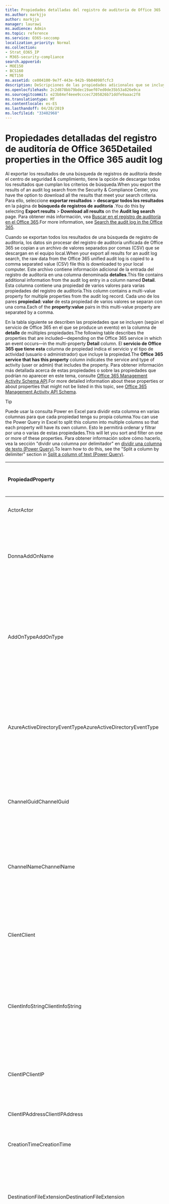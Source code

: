 ```yaml
---
title: Propiedades detalladas del registro de auditoría de Office 365
ms.author: markjjo
author: markjjo
manager: laurawi
ms.audience: Admin
ms.topic: reference
ms.service: O365-seccomp
localization_priority: Normal
ms.collection:
- Strat_O365_IP
- M365-security-compliance
search.appverid:
- MOE150
- BCS160
- MET150
ms.assetid: ce004100-9e7f-443e-942b-9b04098fcfc3
description: DeScripciones de las propiedades adicionales que se incluyen en un registro de auditoría de Office 365.
ms.openlocfilehash: 2c2d878bb79bdec19aef07ed0de35b53a826e9ca
ms.sourcegitcommit: e23b84ef4eee9cccec7205826b71ddfe9aaac2f8
ms.translationtype: MT
ms.contentlocale: es-ES
ms.lasthandoff: 04/28/2019
ms.locfileid: "33402968"
---
```

# <a name="detailed-properties-in-the-office-365-audit-log"></a><span data-ttu-id="c7e6a-103">Propiedades detalladas del registro de auditoría de Office 365</span><span class="sxs-lookup"><span data-stu-id="c7e6a-103">Detailed properties in the Office 365 audit log</span></span>

<span data-ttu-id="c7e6a-104">Al exportar los resultados de una búsqueda de registros de auditoría desde el centro de seguridad & cumplimiento, tiene la opción de descargar todos los resultados que cumplan los criterios de búsqueda.</span><span class="sxs-lookup"><span data-stu-id="c7e6a-104">When you export the results of an audit log search from the Security & Compliance Center, you have the option to download all the results that meet your search criteria.</span></span> <span data-ttu-id="c7e6a-105">Para ello, seleccione **exportar resultados** \> **descargar todos los resultados** en la página de **búsqueda de registros de auditoría** .</span><span class="sxs-lookup"><span data-stu-id="c7e6a-105">You do this by selecting **Export results** \> **Download all results** on the **Audit log search** page.</span></span> <span data-ttu-id="c7e6a-106">Para obtener más información, vea [Buscar en el registro de auditoría en el Office 365](search-the-audit-log-in-security-and-compliance.md).</span><span class="sxs-lookup"><span data-stu-id="c7e6a-106">For more information, see [Search the audit log in the Office 365](search-the-audit-log-in-security-and-compliance.md).</span></span>
  
 <span data-ttu-id="c7e6a-107">Cuando se exportan todos los resultados de una búsqueda de registro de auditoría, los datos sin procesar del registro de auditoría unificada de Office 365 se copian a un archivo de valores separados por comas (CSV) que se descargan en el equipo local.</span><span class="sxs-lookup"><span data-stu-id="c7e6a-107">When your export all results for an audit log search, the raw data from the Office 365 unified audit log is copied to a comma separated value (CSV) file this is downloaded to your local computer.</span></span> <span data-ttu-id="c7e6a-108">Este archivo contiene información adicional de la entrada del registro de auditoría en una columna denominada **detalles**.</span><span class="sxs-lookup"><span data-stu-id="c7e6a-108">This file contains additional information from the audit log entry in a column named **Detail**.</span></span> <span data-ttu-id="c7e6a-109">Esta columna contiene una propiedad de varios valores para varias propiedades del registro de auditoría.</span><span class="sxs-lookup"><span data-stu-id="c7e6a-109">This column contains a multi-value property for multiple properties from the audit log record.</span></span> <span data-ttu-id="c7e6a-110">Cada uno de los pares **propiedad: valor** de esta propiedad de varios valores se separan con una coma.</span><span class="sxs-lookup"><span data-stu-id="c7e6a-110">Each of the **property:value** pairs in this multi-value property are separated by a comma.</span></span> 
  
<span data-ttu-id="c7e6a-111">En la tabla siguiente se describen las propiedades que se incluyen (según el servicio de Office 365 en el que se produce un evento) en la columna de **detalle** de múltiples propiedades.</span><span class="sxs-lookup"><span data-stu-id="c7e6a-111">The following table describes the properties that are included—depending on the Office 365 service in which an event occurs—in the multi-property **Detail** column.</span></span> <span data-ttu-id="c7e6a-112">El **servicio de Office 365 que tiene esta** columna de propiedad indica el servicio y el tipo de actividad (usuario o administrador) que incluye la propiedad.</span><span class="sxs-lookup"><span data-stu-id="c7e6a-112">The **Office 365 service that has this property** column indicates the service and type of activity (user or admin) that includes the property.</span></span> <span data-ttu-id="c7e6a-113">Para obtener información más detallada acerca de estas propiedades o sobre las propiedades que podrían no aparecer en este tema, consulte [Office 365 Management Activity Schema API](https://go.microsoft.com/fwlink/p/?LinkId=717993).</span><span class="sxs-lookup"><span data-stu-id="c7e6a-113">For more detailed information about these properties or about properties that might not be listed in this topic, see [Office 365 Management Activity API Schema](https://go.microsoft.com/fwlink/p/?LinkId=717993).</span></span>
  
> [!TIP]
> <span data-ttu-id="c7e6a-114">Puede usar la consulta Power en Excel para dividir esta columna en varias columnas para que cada propiedad tenga su propia columna.</span><span class="sxs-lookup"><span data-stu-id="c7e6a-114">You can use the Power Query in Excel to split this column into multiple columns so that each property will have its own column.</span></span> <span data-ttu-id="c7e6a-115">Esto le permitirá ordenar y filtrar por una o varias de estas propiedades.</span><span class="sxs-lookup"><span data-stu-id="c7e6a-115">This will let you sort and filter on one or more of these properties.</span></span> <span data-ttu-id="c7e6a-116">Para obtener información sobre cómo hacerlo, vea la sección "dividir una columna por delimitador" en [dividir una columna de texto (Power Query)](https://support.office.com/article/5282d425-6dd0-46ca-95bf-8e0da9539662).</span><span class="sxs-lookup"><span data-stu-id="c7e6a-116">To learn how to do this, see the "Split a column by delimiter" section in [Split a column of text (Power Query)](https://support.office.com/article/5282d425-6dd0-46ca-95bf-8e0da9539662).</span></span> 
  
|<span data-ttu-id="c7e6a-117">**Propiedad**</span><span class="sxs-lookup"><span data-stu-id="c7e6a-117">**Property**</span></span>|<span data-ttu-id="c7e6a-118">**Descripción**</span><span class="sxs-lookup"><span data-stu-id="c7e6a-118">**Description**</span></span>|<span data-ttu-id="c7e6a-119">**Servicio de Office 365 que tiene esta propiedad**</span><span class="sxs-lookup"><span data-stu-id="c7e6a-119">**Office 365 service that has this property**</span></span>|
|:-----|:-----|:-----|
|<span data-ttu-id="c7e6a-120">Actor</span><span class="sxs-lookup"><span data-stu-id="c7e6a-120">Actor</span></span>|<span data-ttu-id="c7e6a-121">La cuenta de servicio o usuario que realizó la acción.</span><span class="sxs-lookup"><span data-stu-id="c7e6a-121">The user or service account that performed the action.</span></span>|<span data-ttu-id="c7e6a-122">Azure Active Directory</span><span class="sxs-lookup"><span data-stu-id="c7e6a-122">Azure Active Directory</span></span>|
|<span data-ttu-id="c7e6a-123">Donna</span><span class="sxs-lookup"><span data-stu-id="c7e6a-123">AddOnName</span></span>|<span data-ttu-id="c7e6a-124">El nombre de un complemento que se agregó, quitó o actualizó en un equipo.</span><span class="sxs-lookup"><span data-stu-id="c7e6a-124">The name of an add-on that was added, removed, or updated in a team.</span></span> <span data-ttu-id="c7e6a-125">El tipo de complementos de Microsoft Teams es un bot, un conector o una pestaña.</span><span class="sxs-lookup"><span data-stu-id="c7e6a-125">The type of add-ons in Microsoft Teams are a bot, a connector, or a tab.</span></span>|<span data-ttu-id="c7e6a-126">Microsoft Teams</span><span class="sxs-lookup"><span data-stu-id="c7e6a-126">Microsoft Teams</span></span>|
|<span data-ttu-id="c7e6a-127">AddOnType</span><span class="sxs-lookup"><span data-stu-id="c7e6a-127">AddOnType</span></span>|<span data-ttu-id="c7e6a-128">El tipo de complemento que se ha agregado, quitado o actualizado en un equipo.</span><span class="sxs-lookup"><span data-stu-id="c7e6a-128">The type of an add-on that was added, removed, or updated in a team.</span></span> <span data-ttu-id="c7e6a-129">Los siguientes valores indican el tipo de complemento.</span><span class="sxs-lookup"><span data-stu-id="c7e6a-129">The following values indicate the type of add-on.</span></span>  <br/> <span data-ttu-id="c7e6a-130">**1** -indica un bot.</span><span class="sxs-lookup"><span data-stu-id="c7e6a-130">**1** - Indicates a bot.</span></span><br/> <span data-ttu-id="c7e6a-131">**2** -indica un conector.</span><span class="sxs-lookup"><span data-stu-id="c7e6a-131">**2** - Indicates a connector.</span></span><br/> <span data-ttu-id="c7e6a-132">**3** -indica una tabulación.</span><span class="sxs-lookup"><span data-stu-id="c7e6a-132">**3** - Indicates a tab.</span></span>|<span data-ttu-id="c7e6a-133">Microsoft Teams</span><span class="sxs-lookup"><span data-stu-id="c7e6a-133">Microsoft Teams</span></span>|
|<span data-ttu-id="c7e6a-134">AzureActiveDirectoryEventType</span><span class="sxs-lookup"><span data-stu-id="c7e6a-134">AzureActiveDirectoryEventType</span></span>|<span data-ttu-id="c7e6a-135">El tipo de evento de Azure Active Directory.</span><span class="sxs-lookup"><span data-stu-id="c7e6a-135">The type of Azure Active Directory event.</span></span> <span data-ttu-id="c7e6a-136">Los siguientes valores indican el tipo de evento.</span><span class="sxs-lookup"><span data-stu-id="c7e6a-136">The following values indicate the type of event.</span></span>  <br/> <span data-ttu-id="c7e6a-137">**0** -indica un evento de inicio de sesión de cuenta.</span><span class="sxs-lookup"><span data-stu-id="c7e6a-137">**0** - Indicates an account login event.</span></span><br/> <span data-ttu-id="c7e6a-138">**1** -indica un evento de seguridad de la aplicación de Azure.</span><span class="sxs-lookup"><span data-stu-id="c7e6a-138">**1** - Indicates an Azure application security event.</span></span>|<span data-ttu-id="c7e6a-139">Azure Active Directory</span><span class="sxs-lookup"><span data-stu-id="c7e6a-139">Azure Active Directory</span></span>|
|<span data-ttu-id="c7e6a-140">ChannelGuid</span><span class="sxs-lookup"><span data-stu-id="c7e6a-140">ChannelGuid</span></span>|<span data-ttu-id="c7e6a-141">El identificador de un canal de Microsoft Teams.</span><span class="sxs-lookup"><span data-stu-id="c7e6a-141">The ID of a Microsoft Teams channel.</span></span> <span data-ttu-id="c7e6a-142">El equipo en el que se encuentra el canal se identifica mediante las propiedades **TeamName** y **TeamGuid** .</span><span class="sxs-lookup"><span data-stu-id="c7e6a-142">The team that the channel is located in is identified by the **TeamName** and **TeamGuid** properties.</span></span>|<span data-ttu-id="c7e6a-143">Microsoft Teams</span><span class="sxs-lookup"><span data-stu-id="c7e6a-143">Microsoft Teams</span></span>|
|<span data-ttu-id="c7e6a-144">ChannelName</span><span class="sxs-lookup"><span data-stu-id="c7e6a-144">ChannelName</span></span>|<span data-ttu-id="c7e6a-145">El nombre de un canal de Microsoft Teams.</span><span class="sxs-lookup"><span data-stu-id="c7e6a-145">The name of a Microsoft Teams channel.</span></span> <span data-ttu-id="c7e6a-146">El equipo en el que se encuentra el canal se identifica mediante las propiedades **TeamName** y **TeamGuid** .</span><span class="sxs-lookup"><span data-stu-id="c7e6a-146">The team that the channel is located in is identified by the **TeamName** and **TeamGuid** properties.</span></span>|<span data-ttu-id="c7e6a-147">Microsoft Teams</span><span class="sxs-lookup"><span data-stu-id="c7e6a-147">Microsoft Teams</span></span>|
|<span data-ttu-id="c7e6a-148">Client</span><span class="sxs-lookup"><span data-stu-id="c7e6a-148">Client</span></span>|<span data-ttu-id="c7e6a-149">El dispositivo cliente, el sistema operativo del dispositivo y el explorador del dispositivo usado para el evento de inicio de sesión (por ejemplo, Nokia Lumia 920; Windows Phone 8; IE Mobile 11).</span><span class="sxs-lookup"><span data-stu-id="c7e6a-149">The client device, the device OS, and the device browser used for the login event (for example, Nokia Lumia 920; Windows Phone 8; IE Mobile 11).</span></span>|<span data-ttu-id="c7e6a-150">Azure Active Directory</span><span class="sxs-lookup"><span data-stu-id="c7e6a-150">Azure Active Directory</span></span>|
|<span data-ttu-id="c7e6a-151">ClientInfoString</span><span class="sxs-lookup"><span data-stu-id="c7e6a-151">ClientInfoString</span></span>|<span data-ttu-id="c7e6a-152">Información sobre el cliente de correo electrónico que se usó para realizar la operación, como la versión de explorador, la versión de Outlook y la información del dispositivo móvil.</span><span class="sxs-lookup"><span data-stu-id="c7e6a-152">Information about the email client that was used to perform the operation, such as a browser version, Outlook version, and mobile device information</span></span>|<span data-ttu-id="c7e6a-153">Exchange (actividad de buzón de correo)</span><span class="sxs-lookup"><span data-stu-id="c7e6a-153">Exchange (mailbox activity)</span></span>|
|<span data-ttu-id="c7e6a-154">ClientIP</span><span class="sxs-lookup"><span data-stu-id="c7e6a-154">ClientIP</span></span>|<span data-ttu-id="c7e6a-155">La dirección IP del dispositivo que se ha usado cuando la actividad se ha registrado.</span><span class="sxs-lookup"><span data-stu-id="c7e6a-155">The IP address of the device that was used when the activity was logged.</span></span> <span data-ttu-id="c7e6a-156">La dirección IP se muestra en el formato de dirección IPv4 o IPv6.</span><span class="sxs-lookup"><span data-stu-id="c7e6a-156">The IP address is displayed in either an IPv4 or IPv6 address format.</span></span>|<span data-ttu-id="c7e6a-157">Exchange y Azure Active Directory</span><span class="sxs-lookup"><span data-stu-id="c7e6a-157">Exchange and Azure Active Directory</span></span>|
|<span data-ttu-id="c7e6a-158">ClientIPAddress</span><span class="sxs-lookup"><span data-stu-id="c7e6a-158">ClientIPAddress</span></span>|<span data-ttu-id="c7e6a-159">Igual que ClientIP.</span><span class="sxs-lookup"><span data-stu-id="c7e6a-159">Same as ClientIP.</span></span>|<span data-ttu-id="c7e6a-160">SharePoint</span><span class="sxs-lookup"><span data-stu-id="c7e6a-160">SharePoint</span></span>|
|<span data-ttu-id="c7e6a-161">CreationTime</span><span class="sxs-lookup"><span data-stu-id="c7e6a-161">CreationTime</span></span>|<span data-ttu-id="c7e6a-162">La fecha y hora en formato Hora universal coordinada (UTC) en las que el usuario ha realizado la actividad.</span><span class="sxs-lookup"><span data-stu-id="c7e6a-162">The date and time in Coordinated Universal Time (UTC) when the user performed the activity.</span></span>|<span data-ttu-id="c7e6a-163">Todo</span><span class="sxs-lookup"><span data-stu-id="c7e6a-163">All</span></span>|
|<span data-ttu-id="c7e6a-164">DestinationFileExtension</span><span class="sxs-lookup"><span data-stu-id="c7e6a-164">DestinationFileExtension</span></span>|<span data-ttu-id="c7e6a-165">La extensión del archivo que se copia o mueve.</span><span class="sxs-lookup"><span data-stu-id="c7e6a-165">The file extension of a file that is copied or moved.</span></span> <span data-ttu-id="c7e6a-166">Esta propiedad solo se muestra para las actividades de usuario de los y FileMoved.</span><span class="sxs-lookup"><span data-stu-id="c7e6a-166">This property is displayed only for the FileCopied and FileMoved user activities.</span></span>|<span data-ttu-id="c7e6a-167">SharePoint</span><span class="sxs-lookup"><span data-stu-id="c7e6a-167">SharePoint</span></span>|
|<span data-ttu-id="c7e6a-168">DestinationFileName</span><span class="sxs-lookup"><span data-stu-id="c7e6a-168">DestinationFileName</span></span>|<span data-ttu-id="c7e6a-169">El nombre del archivo se copia o se mueve.</span><span class="sxs-lookup"><span data-stu-id="c7e6a-169">The name of the file is copied or moved.</span></span> <span data-ttu-id="c7e6a-170">Esta propiedad solo se muestra para las acciones los y FileMoved.</span><span class="sxs-lookup"><span data-stu-id="c7e6a-170">This property is displayed only for the FileCopied and FileMoved actions.</span></span>|<span data-ttu-id="c7e6a-171">SharePoint</span><span class="sxs-lookup"><span data-stu-id="c7e6a-171">SharePoint</span></span>|
|<span data-ttu-id="c7e6a-172">DestinationRelativeUrl</span><span class="sxs-lookup"><span data-stu-id="c7e6a-172">DestinationRelativeUrl</span></span>|<span data-ttu-id="c7e6a-173">La dirección URL de la carpeta de destino donde se copia o se mueve un archivo.</span><span class="sxs-lookup"><span data-stu-id="c7e6a-173">The URL of the destination folder where a file is copied or moved.</span></span> <span data-ttu-id="c7e6a-174">La combinación de los valores de **SiteURL**, **DestinationRelativeURL**y las propiedades **DestinationFileName** es igual que el valor de la propiedad **objectId** , que es el nombre de la ruta de acceso completa del archivo que se copió.</span><span class="sxs-lookup"><span data-stu-id="c7e6a-174">The combination of the values for the **SiteURL**, the **DestinationRelativeURL**, and the **DestinationFileName** properties is the same as the value for the **ObjectID** property, which is the full path name for the file that was copied.</span></span> <span data-ttu-id="c7e6a-175">Esta propiedad solo se muestra para las actividades de usuario de los y FileMoved.</span><span class="sxs-lookup"><span data-stu-id="c7e6a-175">This property is displayed only for the FileCopied and FileMoved user activities.</span></span>|<span data-ttu-id="c7e6a-176">SharePoint</span><span class="sxs-lookup"><span data-stu-id="c7e6a-176">SharePoint</span></span>|
|<span data-ttu-id="c7e6a-177">EventSource</span><span class="sxs-lookup"><span data-stu-id="c7e6a-177">EventSource</span></span>|<span data-ttu-id="c7e6a-178">Identifica que un evento se produjo en SharePoint.</span><span class="sxs-lookup"><span data-stu-id="c7e6a-178">Identifies that an event occurred in SharePoint.</span></span> <span data-ttu-id="c7e6a-179">Los valores posibles son **SharePoint** y **ObjectModel**.</span><span class="sxs-lookup"><span data-stu-id="c7e6a-179">Possible values are **SharePoint** and **ObjectModel**.</span></span>|<span data-ttu-id="c7e6a-180">SharePoint</span><span class="sxs-lookup"><span data-stu-id="c7e6a-180">SharePoint</span></span>|
|<span data-ttu-id="c7e6a-181">ExternalAccess</span><span class="sxs-lookup"><span data-stu-id="c7e6a-181">ExternalAccess</span></span>|<span data-ttu-id="c7e6a-182">Para la actividad de administración de Exchange, especifica si un usuario de la organización ejecutó el cmdlet, el personal del centro de administración de Microsoft o una cuenta de servicio de centro de recursos, o un administrador delegado.</span><span class="sxs-lookup"><span data-stu-id="c7e6a-182">For Exchange admin activity, specifies whether the cmdlet was run by a user in your organization, by Microsoft datacenter personnel or a datacenter service account, or by a delegated administrator.</span></span> <span data-ttu-id="c7e6a-183">El valor **False** indica que el cmdlet lo ejecutó algún usuario de su organización.</span><span class="sxs-lookup"><span data-stu-id="c7e6a-183">The value **False** indicates that the cmdlet was run by someone in your organization.</span></span> <span data-ttu-id="c7e6a-184">El valor **True** indica que el cmdlet lo ejecutó el personal del centros de datos, una cuenta de servicio del centro de datos o un administrador delegado.</span><span class="sxs-lookup"><span data-stu-id="c7e6a-184">The value **True** indicates that the cmdlet was run by datacenter personnel, a datacenter service account, or a delegated administrator.</span></span>  <br/> <span data-ttu-id="c7e6a-185">Para la actividad de buzón de correo de Exchange, especifica si un usuario de fuera de la organización obtuvo acceso a un buzón.</span><span class="sxs-lookup"><span data-stu-id="c7e6a-185">For Exchange mailbox activity, specifies whether a mailbox was accessed by a user outside your organization.</span></span>|<span data-ttu-id="c7e6a-186">Exchange</span><span class="sxs-lookup"><span data-stu-id="c7e6a-186">Exchange</span></span>|
|<span data-ttu-id="c7e6a-187">ExtendedProperties</span><span class="sxs-lookup"><span data-stu-id="c7e6a-187">ExtendedProperties</span></span>|<span data-ttu-id="c7e6a-188">Las propiedades extendidas de un evento de Azure Active Directory.</span><span class="sxs-lookup"><span data-stu-id="c7e6a-188">The extended properties for an the Azure Active Directory event.</span></span>|<span data-ttu-id="c7e6a-189">Azure Active Directory</span><span class="sxs-lookup"><span data-stu-id="c7e6a-189">Azure Active Directory</span></span>|
|<span data-ttu-id="c7e6a-190">Id.</span><span class="sxs-lookup"><span data-stu-id="c7e6a-190">ID</span></span>|<span data-ttu-id="c7e6a-191">IDENTIFICADOR de la entrada de informe.</span><span class="sxs-lookup"><span data-stu-id="c7e6a-191">The ID of the report entry.</span></span> <span data-ttu-id="c7e6a-192">El identificador identifica de forma única la entrada del informe.</span><span class="sxs-lookup"><span data-stu-id="c7e6a-192">The ID uniquely identifies the report entry.</span></span>|<span data-ttu-id="c7e6a-193">Todo</span><span class="sxs-lookup"><span data-stu-id="c7e6a-193">All</span></span>|
|<span data-ttu-id="c7e6a-194">InternalLogonType</span><span class="sxs-lookup"><span data-stu-id="c7e6a-194">InternalLogonType</span></span>|<span data-ttu-id="c7e6a-195">Reservado para uso interno.</span><span class="sxs-lookup"><span data-stu-id="c7e6a-195">Reserved for internal use.</span></span>|<span data-ttu-id="c7e6a-196">Exchange (actividad de buzón de correo)</span><span class="sxs-lookup"><span data-stu-id="c7e6a-196">Exchange (mailbox activity)</span></span>|
|<span data-ttu-id="c7e6a-197">ItemType</span><span class="sxs-lookup"><span data-stu-id="c7e6a-197">ItemType</span></span>|<span data-ttu-id="c7e6a-198">El tipo de objeto al que se obtuvo acceso o que se modificó.</span><span class="sxs-lookup"><span data-stu-id="c7e6a-198">The type of object that was accessed or modified.</span></span> <span data-ttu-id="c7e6a-199">Los valores posibles son **File**, **Folder**, **Web**, **site**, **tenant**y **DocumentLibrary**.</span><span class="sxs-lookup"><span data-stu-id="c7e6a-199">Possible values include **File**, **Folder**, **Web**, **Site**, **Tenant**, and **DocumentLibrary**.</span></span>|<span data-ttu-id="c7e6a-200">SharePoint</span><span class="sxs-lookup"><span data-stu-id="c7e6a-200">SharePoint</span></span>|
|<span data-ttu-id="c7e6a-201">LoginStatus</span><span class="sxs-lookup"><span data-stu-id="c7e6a-201">LoginStatus</span></span>|<span data-ttu-id="c7e6a-202">Identifica los errores de inicio de sesión que pueden haberse producido.</span><span class="sxs-lookup"><span data-stu-id="c7e6a-202">Identifies login failures that might have occurred.</span></span>|<span data-ttu-id="c7e6a-203">Azure Active Directory</span><span class="sxs-lookup"><span data-stu-id="c7e6a-203">Azure Active Directory</span></span>|
|<span data-ttu-id="c7e6a-204">LogonType</span><span class="sxs-lookup"><span data-stu-id="c7e6a-204">LogonType</span></span>|<span data-ttu-id="c7e6a-205">Tipo de acceso al buzón.</span><span class="sxs-lookup"><span data-stu-id="c7e6a-205">The type of mailbox access.</span></span> <span data-ttu-id="c7e6a-206">Los siguientes valores indican el tipo de usuario que ha tenido acceso al buzón.</span><span class="sxs-lookup"><span data-stu-id="c7e6a-206">The following values indicate the type of user who accessed the mailbox.</span></span>  <br/><br/> <span data-ttu-id="c7e6a-207">**0** -indica un propietario del buzón.</span><span class="sxs-lookup"><span data-stu-id="c7e6a-207">**0** - Indicates a mailbox owner.</span></span><br/> <span data-ttu-id="c7e6a-208">**1** -indica un administrador.</span><span class="sxs-lookup"><span data-stu-id="c7e6a-208">**1** - Indicates an administrator.</span></span><br/> <span data-ttu-id="c7e6a-209">**2** -indica un delegado.</span><span class="sxs-lookup"><span data-stu-id="c7e6a-209">**2** - Indicates a delegate.</span></span> <br/><span data-ttu-id="c7e6a-210">**3** -indica el servicio de transporte en el centro de servicios de Microsoft.</span><span class="sxs-lookup"><span data-stu-id="c7e6a-210">**3** - Indicates the transport service in the Microsoft datacenter.</span></span><br/> <span data-ttu-id="c7e6a-211">**4** : indica una cuenta de servicio en el centro de recursos de Microsoft.</span><span class="sxs-lookup"><span data-stu-id="c7e6a-211">**4** - Indicates a   service account in the Microsoft datacenter.</span></span> <br/><span data-ttu-id="c7e6a-212">**6** -indica un administrador delegado.</span><span class="sxs-lookup"><span data-stu-id="c7e6a-212">**6** - Indicates a delegated administrator.</span></span>|<span data-ttu-id="c7e6a-213">Exchange (actividad de buzón de correo)</span><span class="sxs-lookup"><span data-stu-id="c7e6a-213">Exchange (mailbox activity)</span></span>|
|<span data-ttu-id="c7e6a-214">MailboxGuid</span><span class="sxs-lookup"><span data-stu-id="c7e6a-214">MailboxGuid</span></span>|<span data-ttu-id="c7e6a-215">El GUID de Exchange del buzón al que se obtuvo acceso.</span><span class="sxs-lookup"><span data-stu-id="c7e6a-215">The Exchange GUID of the mailbox that was accessed.</span></span>|<span data-ttu-id="c7e6a-216">Exchange (actividad de buzón de correo)</span><span class="sxs-lookup"><span data-stu-id="c7e6a-216">Exchange (mailbox activity)</span></span>|
|<span data-ttu-id="c7e6a-217">MailboxOwnerUPN</span><span class="sxs-lookup"><span data-stu-id="c7e6a-217">MailboxOwnerUPN</span></span>|<span data-ttu-id="c7e6a-218">La dirección de correo electrónico del propietario del buzón al que se obtuvo acceso.</span><span class="sxs-lookup"><span data-stu-id="c7e6a-218">The email address of the person who owns the mailbox that was accessed.</span></span>|<span data-ttu-id="c7e6a-219">Exchange (actividad de buzón de correo)</span><span class="sxs-lookup"><span data-stu-id="c7e6a-219">Exchange (mailbox activity)</span></span>|
|<span data-ttu-id="c7e6a-220">Members</span><span class="sxs-lookup"><span data-stu-id="c7e6a-220">Members</span></span>|<span data-ttu-id="c7e6a-221">Enumera los usuarios que se han agregado o quitado de un equipo.</span><span class="sxs-lookup"><span data-stu-id="c7e6a-221">Lists the users that have been added or removed from a team.</span></span> <span data-ttu-id="c7e6a-222">Los siguientes valores indican el tipo de rol asignado al usuario.</span><span class="sxs-lookup"><span data-stu-id="c7e6a-222">The following values indicate the Role type assigned to the user.</span></span>  <br/><br/> <span data-ttu-id="c7e6a-223">**1** : indica el rol de propietario.</span><span class="sxs-lookup"><span data-stu-id="c7e6a-223">**1** - Indicates  the Owner role.</span></span><br/> <span data-ttu-id="c7e6a-224">**2** -indica el rol del miembro.</span><span class="sxs-lookup"><span data-stu-id="c7e6a-224">**2** - Indicates the Member role.</span></span><br/> <span data-ttu-id="c7e6a-225">**3** -indica el rol invitado.</span><span class="sxs-lookup"><span data-stu-id="c7e6a-225">**3** - Indicates the Guest role.</span></span> <br/><br/><span data-ttu-id="c7e6a-226">La propiedad Members también incluye el nombre de su organización y la dirección de correo electrónico del miembro.</span><span class="sxs-lookup"><span data-stu-id="c7e6a-226">The Members property also includes the name of your organization, and the member's email address.</span></span>|<span data-ttu-id="c7e6a-227">Microsoft Teams</span><span class="sxs-lookup"><span data-stu-id="c7e6a-227">Microsoft Teams</span></span>|
|<span data-ttu-id="c7e6a-228">ModifiedProperties (Name, NewValue, OldValue)</span><span class="sxs-lookup"><span data-stu-id="c7e6a-228">ModifiedProperties (Name, NewValue, OldValue)</span></span>|<span data-ttu-id="c7e6a-229">La propiedad se incluye para los eventos de administración, como agregar un usuario como miembro de un sitio o un grupo de administradores de colección de sitios.</span><span class="sxs-lookup"><span data-stu-id="c7e6a-229">The property is included for admin events, such as adding a user as a member of a site or a site collection admin group.</span></span> <span data-ttu-id="c7e6a-230">La propiedad incluye el nombre de la propiedad que se modificó (por ejemplo, el grupo de administradores del sitio) el nuevo valor de la propiedad Modified (el usuario que se agregó como administrador del sitio y el valor anterior del objeto modificado.</span><span class="sxs-lookup"><span data-stu-id="c7e6a-230">The property includes the name of the property that was modified (for example, the Site Admin group) the new value of the modified property (such the user who was added as a site admin, and the previous value of the modified object.</span></span>|<span data-ttu-id="c7e6a-231">All (actividad de administración)</span><span class="sxs-lookup"><span data-stu-id="c7e6a-231">All (admin activity)</span></span>|
|<span data-ttu-id="c7e6a-232">ObjectID</span><span class="sxs-lookup"><span data-stu-id="c7e6a-232">ObjectID</span></span>|<span data-ttu-id="c7e6a-233">Para el registro de auditoría de Exchange, el nombre del objeto modificado por el cmdlet.</span><span class="sxs-lookup"><span data-stu-id="c7e6a-233">For Exchange admin audit logging, the name of the object that was modified by the cmdlet.</span></span>  <br/> <span data-ttu-id="c7e6a-234">Para la actividad de SharePoint, el nombre completo de la ruta de acceso de la dirección URL del archivo o la carpeta a los que ha tenido acceso un usuario.</span><span class="sxs-lookup"><span data-stu-id="c7e6a-234">For SharePoint activity, the full URL path name of the file or folder accessed by a user.</span></span>  <br/> <span data-ttu-id="c7e6a-235">Para actividad de Azure AD, el nombre de la cuenta de usuario que se modificó.</span><span class="sxs-lookup"><span data-stu-id="c7e6a-235">For Azure AD activity, the name of the user account that was modified.</span></span>|<span data-ttu-id="c7e6a-236">Todo</span><span class="sxs-lookup"><span data-stu-id="c7e6a-236">All</span></span>|
|<span data-ttu-id="c7e6a-237">Operación</span><span class="sxs-lookup"><span data-stu-id="c7e6a-237">Operation</span></span>|<span data-ttu-id="c7e6a-238">El nombre de la actividad de usuario o administrador.</span><span class="sxs-lookup"><span data-stu-id="c7e6a-238">The name of the user or admin activity.</span></span> <span data-ttu-id="c7e6a-239">El valor de esta propiedad corresponde al valor que se seleccionó en la lista desplegable de **actividades** .</span><span class="sxs-lookup"><span data-stu-id="c7e6a-239">The value of this property corresponds to the value that was selected in the **Activities** drop down list.</span></span> <span data-ttu-id="c7e6a-240">Si se ha seleccionado **Mostrar resultados para todas las actividades** , el informe incluirá entradas para todas las actividades de usuario y de administrador para todos los servicios.</span><span class="sxs-lookup"><span data-stu-id="c7e6a-240">If **Show results for all activities** was selected, the report will included entries for all user and admin activities for all services.</span></span> <span data-ttu-id="c7e6a-241">Para obtener una descripción de las operaciones o actividades que se registran en el registro de auditoría de Office 365, consulte la ficha **actividades auditadas** en [Buscar en el registro de auditoría de la Office 365](search-the-audit-log-in-security-and-compliance.md).</span><span class="sxs-lookup"><span data-stu-id="c7e6a-241">For a description of the operations/activities that are logged in the Office 365 audit log, see the **Audited activities** tab in [Search the audit log in the Office 365](search-the-audit-log-in-security-and-compliance.md).</span></span>  <br/> <span data-ttu-id="c7e6a-242">Esta propiedad identifica el nombre del cmdlet ejecutado para la actividad de administración de Exchange.</span><span class="sxs-lookup"><span data-stu-id="c7e6a-242">For Exchange admin activity, this property identifies the name of the cmdlet that was run.</span></span>|<span data-ttu-id="c7e6a-243">Todo</span><span class="sxs-lookup"><span data-stu-id="c7e6a-243">All</span></span>|
|<span data-ttu-id="c7e6a-244">OrganizationID</span><span class="sxs-lookup"><span data-stu-id="c7e6a-244">OrganizationID</span></span>|<span data-ttu-id="c7e6a-245">El GUID de la organización de Office 365.</span><span class="sxs-lookup"><span data-stu-id="c7e6a-245">The GUID for your Office 365 organization.</span></span>|<span data-ttu-id="c7e6a-246">Todo</span><span class="sxs-lookup"><span data-stu-id="c7e6a-246">All</span></span>|
|<span data-ttu-id="c7e6a-247">Ruta de acceso</span><span class="sxs-lookup"><span data-stu-id="c7e6a-247">Path</span></span>|<span data-ttu-id="c7e6a-248">El nombre de la carpeta del buzón donde se encuentra el mensaje al que se obtuvo acceso.</span><span class="sxs-lookup"><span data-stu-id="c7e6a-248">The name of the mailbox folder where the message that was accessed is located.</span></span> <span data-ttu-id="c7e6a-249">Esta propiedad también identifica la carpeta a donde se crea o se copia o se mueve un mensaje.</span><span class="sxs-lookup"><span data-stu-id="c7e6a-249">This property also identifies the folder a where a message is created in or copied/moved to.</span></span>|<span data-ttu-id="c7e6a-250">Exchange (actividad de buzón de correo)</span><span class="sxs-lookup"><span data-stu-id="c7e6a-250">Exchange (mailbox activity)</span></span>|
|<span data-ttu-id="c7e6a-251">Parameters</span><span class="sxs-lookup"><span data-stu-id="c7e6a-251">Parameters</span></span>|<span data-ttu-id="c7e6a-252">Para la actividad de administración de Exchange, el nombre y el valor de todos los parámetros que se usaron con el cmdlet que se identifica en la propiedad Operation.</span><span class="sxs-lookup"><span data-stu-id="c7e6a-252">For Exchange admin activity, the name and value for all parameters that were used with the cmdlet that is identified in the Operation property.</span></span>|<span data-ttu-id="c7e6a-253">Exchange (actividad de administración)</span><span class="sxs-lookup"><span data-stu-id="c7e6a-253">Exchange (admin activity)</span></span>|
|<span data-ttu-id="c7e6a-254">RecordType</span><span class="sxs-lookup"><span data-stu-id="c7e6a-254">RecordType</span></span>|<span data-ttu-id="c7e6a-255">El tipo de operación indicado por el registro.</span><span class="sxs-lookup"><span data-stu-id="c7e6a-255">The type of operation indicated by the record.</span></span> <span data-ttu-id="c7e6a-256">Los siguientes valores indican el tipo de registro.</span><span class="sxs-lookup"><span data-stu-id="c7e6a-256">The following values indicate the record type.</span></span>  <br/><br/> <span data-ttu-id="c7e6a-257">**1** -indica un registro del registro de auditoría de administración de Exchange.</span><span class="sxs-lookup"><span data-stu-id="c7e6a-257">**1** - Indicates a record from the  Exchange  admin audit log.</span></span> <br/><span data-ttu-id="c7e6a-258">**2** -indica un registro del registro de auditoría de buzoNes de Exchange para una operación realizada en un elemento de buzón de correo único.</span><span class="sxs-lookup"><span data-stu-id="c7e6a-258">**2** - Indicates a record from the  Exchange  mailbox audit log for an operation performed on a singled mailbox item.</span></span> <br/><span data-ttu-id="c7e6a-259">**3** : también indica un registro del registro de auditoría de buzones de Exchange.</span><span class="sxs-lookup"><span data-stu-id="c7e6a-259">**3** - Also indicates a record from the  Exchange  mailbox audit log.</span></span> <span data-ttu-id="c7e6a-260">Este tipo de registro indica que la operación se realizó en varios elementos en el buzón de origen (como mover varios elementos a la carpeta elementos eliminados o eliminar de forma permanente varios elementos).</span><span class="sxs-lookup"><span data-stu-id="c7e6a-260">This record type indicates the operation was performed on multiple items in the source mailbox (such as moving multiple items to the Deleted Items folder or permanently deleting multiple items).</span></span> <br/><span data-ttu-id="c7e6a-261">**4** : indica una operación de administrador del sitio en SharePoint, como un administrador o un usuario que asigna permisos a un sitio.</span><span class="sxs-lookup"><span data-stu-id="c7e6a-261">**4** - Indicates a site admin operation in SharePoint, such as an administrator or user assigning permissions to a site.</span></span> <br/><span data-ttu-id="c7e6a-262">**6** -indica una operación relacionada con un archivo o una carpeta en SharePoint, como un usuario que visualiza o modifica un archivo.</span><span class="sxs-lookup"><span data-stu-id="c7e6a-262">**6** - Indicates a file or folder-related operation in SharePoint, such as a user viewing or modifying a file.</span></span> <br/><span data-ttu-id="c7e6a-263">**8** : indica una operación de administración realizada en Azure Active Directory.</span><span class="sxs-lookup"><span data-stu-id="c7e6a-263">**8** - Indicates an admin operation performed in Azure Active Directory.</span></span> <br/><span data-ttu-id="c7e6a-264">**9** : indica eventos de inicio de sesión de OrgId en Azure Active Directory.</span><span class="sxs-lookup"><span data-stu-id="c7e6a-264">**9** - Indicates  OrgId logon events in Azure Active Directory.</span></span> <span data-ttu-id="c7e6a-265">Este tipo de registro está en desuso.</span><span class="sxs-lookup"><span data-stu-id="c7e6a-265">This record type is being deprecated.</span></span> <br/><span data-ttu-id="c7e6a-266">**10** : indica eventos de cmdlet de seguridad realizados por el personal de Microsoft en el centro de datos.</span><span class="sxs-lookup"><span data-stu-id="c7e6a-266">**10** - Indicates security cmdlet events that were performed by Microsoft personnel in the data center.</span></span> <br/><span data-ttu-id="c7e6a-267">**11** : indica eventos de protección contra la pérdida de datos (DLP) en SharePoint.</span><span class="sxs-lookup"><span data-stu-id="c7e6a-267">**11** - Indicates Data loss protection (DLP) events in SharePoint.</span></span><br/> <span data-ttu-id="c7e6a-268">**12** : indica los eventos de Sway.</span><span class="sxs-lookup"><span data-stu-id="c7e6a-268">**12** - Indicates Sway events.</span></span> <br/><span data-ttu-id="c7e6a-269">**13** : indica los eventos DLP en Exchange, cuando se configura con una directiva DLP unificada.</span><span class="sxs-lookup"><span data-stu-id="c7e6a-269">**13** - Indicates DLP events in Exchange, when configured with a unified a DLP policy.</span></span> <span data-ttu-id="c7e6a-270">No se admiten eventos DLP basados en reglas de flujo de correo de Exchange (también conocidas como reglas de transporte).</span><span class="sxs-lookup"><span data-stu-id="c7e6a-270">DLP events based on Exchange mail flow rules (also known as transport rules) aren't supported.</span></span><br><span data-ttu-id="c7e6a-271">**14** : indica los eventos de uso compartido en SharePoint.</span><span class="sxs-lookup"><span data-stu-id="c7e6a-271">**14** - Indicates sharing events in SharePoint.</span></span><br/> <span data-ttu-id="c7e6a-272">**15** -indica eventos de inicio de sesión del servicio de token seguro (STS) en Azure Active Directory.</span><span class="sxs-lookup"><span data-stu-id="c7e6a-272">**15** - Indicates Secure Token Service (STS) logon events in Azure Active Directory.</span></span> <br/><span data-ttu-id="c7e6a-273">**18** : indica los eventos del centro de cumplimiento de _AMP_ de seguridad.</span><span class="sxs-lookup"><span data-stu-id="c7e6a-273">**18** - Indicates Security & Compliance Center events.</span></span> <br/><span data-ttu-id="c7e6a-274">**20** : indica eventos de Power BI.</span><span class="sxs-lookup"><span data-stu-id="c7e6a-274">**20** - Indicates Power BI events.</span></span> <br/><span data-ttu-id="c7e6a-275">**21**: indica los eventos de Dynamics 365.</span><span class="sxs-lookup"><span data-stu-id="c7e6a-275">**21**- Indicates Dynamics 365 events.</span></span><br/><span data-ttu-id="c7e6a-276">**22** : indica eventos de Yammer.</span><span class="sxs-lookup"><span data-stu-id="c7e6a-276">**22** - Indicates Yammer events.</span></span> <br/><span data-ttu-id="c7e6a-277">**23** : indica eventos de Skype empresarial.</span><span class="sxs-lookup"><span data-stu-id="c7e6a-277">**23** - Indicates Skype for Business events.</span></span> <br/><span data-ttu-id="c7e6a-278">**24** : indica eventos de eDiscovery.</span><span class="sxs-lookup"><span data-stu-id="c7e6a-278">**24** - Indicates eDiscovery events.</span></span> <span data-ttu-id="c7e6a-279">Este tipo de registro indica actividades que se llevaron a cabo al ejecutar búsquedas de contenido y administrar casos de eDiscovery en el centro de seguridad y cumplimiento.</span><span class="sxs-lookup"><span data-stu-id="c7e6a-279">This record type indicates activities that were performed by running content searches and managing eDiscovery cases in the security and compliance center.</span></span> <span data-ttu-id="c7e6a-280">Para obtener más información, vea [buscar actividades de eDiscovery en el registro de auditoría de Office 365](search-for-ediscovery-activities-in-the-audit-log.md).</span><span class="sxs-lookup"><span data-stu-id="c7e6a-280">For more information, see [Search for eDiscovery activities in the Office 365 audit log](search-for-ediscovery-activities-in-the-audit-log.md).</span></span><br/><span data-ttu-id="c7e6a-281">**25, 26 o 27** -indica eventos de Microsoft Teams.</span><span class="sxs-lookup"><span data-stu-id="c7e6a-281">**25, 26, or 27** - Indicates Microsoft Teams events.</span></span> <br/><span data-ttu-id="c7e6a-282">**28** : indica eventos de suplantación de identidad y malware de eventos de Exchange Online Protection y Office 365 Advanced Threat Protection.</span><span class="sxs-lookup"><span data-stu-id="c7e6a-282">**28** - Indicates phishing and malware events from Exchange Online Protection and Office 365 Advanced Threat Protection events.</span></span><br/> <span data-ttu-id="c7e6a-283">**30** : indica los eventos de flujo de Microsoft.</span><span class="sxs-lookup"><span data-stu-id="c7e6a-283">**30** - Indicates Microsoft Flow events.</span></span><br/> <span data-ttu-id="c7e6a-284">**32** : eventos de Microsoft Stream indicados.</span><span class="sxs-lookup"><span data-stu-id="c7e6a-284">**32** - Indicated Microsoft Stream events.</span></span><br/> <span data-ttu-id="c7e6a-285">**35** : indica los eventos de Microsoft Project.</span><span class="sxs-lookup"><span data-stu-id="c7e6a-285">**35** - Indicates Microsoft Project events.</span></span> <br/> <span data-ttu-id="c7e6a-286">**36** : indica los eventos de la lista de SharePoint.</span><span class="sxs-lookup"><span data-stu-id="c7e6a-286">**36** - Indicates SharePoint list events.</span></span><br/> <span data-ttu-id="c7e6a-287">**38** : indica eventos relacionados con las directivas de retención y las etiquetas de retención en el centro de seguridad y cumplimiento.</span><span class="sxs-lookup"><span data-stu-id="c7e6a-287">**38** - Indicates events related to retention policies and retention labels in the security and compliance center.</span></span>  <br/><span data-ttu-id="c7e6a-288">**40** : indica los eventos que se producen a partir de las señales de alerta de seguridad y cumplimiento.</span><span class="sxs-lookup"><span data-stu-id="c7e6a-288">**40** - Indicates events that results from security and compliance alert signals.</span></span><br/> <span data-ttu-id="c7e6a-289">**41** : indica los eventos de bloqueo seguro de tiempo de bloqueo y de invalidación de bloqueo en Office 365 protección contra amenazas avanzada.</span><span class="sxs-lookup"><span data-stu-id="c7e6a-289">**41** - Indicates safe links time-of-block and block override events in Office 365 Advanced Threat Protection.</span></span><br/><span data-ttu-id="c7e6a-290">**44** : indica los eventos del análisis de área de trabajo.</span><span class="sxs-lookup"><span data-stu-id="c7e6a-290">**44** - Indicates Workplace Analytics events.</span></span> <br/><span data-ttu-id="c7e6a-291">**45** : indica los eventos de la aplicación PowerApps.</span><span class="sxs-lookup"><span data-stu-id="c7e6a-291">**45** - Indicates PowerApps app events.</span></span> <br/> <span data-ttu-id="c7e6a-292">**47** : indica eventos de suplantación de identidad y malware de la protección contra amenazas avanzada de Office 365 para archivos en SharePoint, OneDrive y Microsoft Teams.</span><span class="sxs-lookup"><span data-stu-id="c7e6a-292">**47** - Indicates phishing and malware events from Office 365 Advanced Threat Protection for files in SharePoint, OneDrive, and Microsoft Teams.</span></span>|<span data-ttu-id="c7e6a-293">Todo</span><span class="sxs-lookup"><span data-stu-id="c7e6a-293">All</span></span>|
|<span data-ttu-id="c7e6a-294">ResultStatus</span><span class="sxs-lookup"><span data-stu-id="c7e6a-294">ResultStatus</span></span>|<span data-ttu-id="c7e6a-295">Indica si la acción (especificada en la propiedad **Operation** ) se ha realizado correctamente o no.</span><span class="sxs-lookup"><span data-stu-id="c7e6a-295">Indicates whether the action (specified in the **Operation** property) was successful or not.</span></span>  <br/> <span data-ttu-id="c7e6a-296">Para la actividad de administración de Exchange, el valor puede ser **true** (correcto) o **false** (error).</span><span class="sxs-lookup"><span data-stu-id="c7e6a-296">For Exchange admin activity, the value is either **True** (successful) or **False** (failed).</span></span>|<span data-ttu-id="c7e6a-297">Todo</span><span class="sxs-lookup"><span data-stu-id="c7e6a-297">All</span></span>  <br/>|
|<span data-ttu-id="c7e6a-298">SecurityComplianceCenterEventType</span><span class="sxs-lookup"><span data-stu-id="c7e6a-298">SecurityComplianceCenterEventType</span></span>|<span data-ttu-id="c7e6a-299">Indica que la actividad fue un evento del centro de cumplimiento de & de seguridad.</span><span class="sxs-lookup"><span data-stu-id="c7e6a-299">Indicates that the activity was a Security & Compliance Center event.</span></span> <span data-ttu-id="c7e6a-300">Todas las actividades del centro de seguridad & cumplimiento tendrán un valor de **0** para esta propiedad.</span><span class="sxs-lookup"><span data-stu-id="c7e6a-300">All Security & Compliance Center activities will have a value of **0** for this property.</span></span>|<span data-ttu-id="c7e6a-301">Centro de seguridad y cumplimiento</span><span class="sxs-lookup"><span data-stu-id="c7e6a-301">Security & Compliance Center</span></span>|
|<span data-ttu-id="c7e6a-302">SharingType</span><span class="sxs-lookup"><span data-stu-id="c7e6a-302">SharingType</span></span>|<span data-ttu-id="c7e6a-303">El tipo de permisos de uso compartido que se asignó al usuario con el que se compartió el recurso.</span><span class="sxs-lookup"><span data-stu-id="c7e6a-303">The type of sharing permissions that was assigned to the user that the resource was shared with.</span></span> <span data-ttu-id="c7e6a-304">Este usuario se identifica en la propiedad **UserSharedWith** .</span><span class="sxs-lookup"><span data-stu-id="c7e6a-304">This user is identified in the **UserSharedWith** property.</span></span>|<span data-ttu-id="c7e6a-305">SharePoint</span><span class="sxs-lookup"><span data-stu-id="c7e6a-305">SharePoint</span></span>|
|<span data-ttu-id="c7e6a-306">Site</span><span class="sxs-lookup"><span data-stu-id="c7e6a-306">Site</span></span>|<span data-ttu-id="c7e6a-307">El GUID del sitio donde se encuentra el archivo o la carpeta a la que obtuvo acceso el usuario.</span><span class="sxs-lookup"><span data-stu-id="c7e6a-307">The GUID of the site where the file or folder accessed by the user is located.</span></span>|<span data-ttu-id="c7e6a-308">SharePoint</span><span class="sxs-lookup"><span data-stu-id="c7e6a-308">SharePoint</span></span>|
|<span data-ttu-id="c7e6a-309">SiteUrl</span><span class="sxs-lookup"><span data-stu-id="c7e6a-309">SiteUrl</span></span>|<span data-ttu-id="c7e6a-310">La dirección URL del sitio donde se encuentra el archivo o la carpeta a la que obtuvo acceso el usuario.</span><span class="sxs-lookup"><span data-stu-id="c7e6a-310">The URL of the site where the file or folder accessed by the user is located.</span></span>|<span data-ttu-id="c7e6a-311">SharePoint</span><span class="sxs-lookup"><span data-stu-id="c7e6a-311">SharePoint</span></span>|
|<span data-ttu-id="c7e6a-312">SourceFileExtension</span><span class="sxs-lookup"><span data-stu-id="c7e6a-312">SourceFileExtension</span></span>|<span data-ttu-id="c7e6a-313">La extensión del archivo al que obtuvo acceso el usuario.</span><span class="sxs-lookup"><span data-stu-id="c7e6a-313">The file extension of the file that was accessed by the user.</span></span> <span data-ttu-id="c7e6a-314">Esta propiedad está en blanco si el objeto al que se obtuvo acceso es una carpeta.</span><span class="sxs-lookup"><span data-stu-id="c7e6a-314">This property is blank if the object that was accessed is a folder.</span></span>|<span data-ttu-id="c7e6a-315">SharePoint</span><span class="sxs-lookup"><span data-stu-id="c7e6a-315">SharePoint</span></span>|
|<span data-ttu-id="c7e6a-316">SourceFileName</span><span class="sxs-lookup"><span data-stu-id="c7e6a-316">SourceFileName</span></span>|<span data-ttu-id="c7e6a-317">El nombre del archivo o carpeta al que obtuvo acceso el usuario.</span><span class="sxs-lookup"><span data-stu-id="c7e6a-317">The name of the file or folder accessed by the user.</span></span>|<span data-ttu-id="c7e6a-318">SharePoint</span><span class="sxs-lookup"><span data-stu-id="c7e6a-318">SharePoint</span></span>|
|<span data-ttu-id="c7e6a-319">SourceRelativeUrl</span><span class="sxs-lookup"><span data-stu-id="c7e6a-319">SourceRelativeUrl</span></span>|<span data-ttu-id="c7e6a-320">La dirección URL de la carpeta que contiene el archivo al que obtuvo acceso el usuario.</span><span class="sxs-lookup"><span data-stu-id="c7e6a-320">The URL of the folder that contains the file accessed by the user.</span></span> <span data-ttu-id="c7e6a-321">La combinación de los valores de las propiedades **SiteURL**, **SourceRelativeURL**y **SourceFileName** es la misma que el valor de la propiedad **objectId** , que es el nombre de ruta completo del archivo al que ha tenido acceso el usuario.</span><span class="sxs-lookup"><span data-stu-id="c7e6a-321">The combination of the values for the **SiteURL**, the **SourceRelativeURL**, and the **SourceFileName** properties is the same as the value for the **ObjectID** property, which is the full path name for the file accessed by the user.</span></span>|<span data-ttu-id="c7e6a-322">SharePoint</span><span class="sxs-lookup"><span data-stu-id="c7e6a-322">SharePoint</span></span>|
|<span data-ttu-id="c7e6a-323">Subject</span><span class="sxs-lookup"><span data-stu-id="c7e6a-323">Subject</span></span>|<span data-ttu-id="c7e6a-324">La línea de asunto del mensaje al que se obtuvo acceso.</span><span class="sxs-lookup"><span data-stu-id="c7e6a-324">The subject line of the message that was accessed.</span></span>|<span data-ttu-id="c7e6a-325">Exchange (actividad de buzón de correo)</span><span class="sxs-lookup"><span data-stu-id="c7e6a-325">Exchange (mailbox activity)</span></span>|
|<span data-ttu-id="c7e6a-326">TabType</span><span class="sxs-lookup"><span data-stu-id="c7e6a-326">TabType</span></span>| <span data-ttu-id="c7e6a-327">Tipo de ficha agregada, eliminada o actualizada en un equipo.</span><span class="sxs-lookup"><span data-stu-id="c7e6a-327">The type of tab added, removed, or updated in a team.</span></span> <span data-ttu-id="c7e6a-328">Los valores posibles de esta propiedad son:</span><span class="sxs-lookup"><span data-stu-id="c7e6a-328">The possible values for this property are:</span></span>  <br/><br/> <span data-ttu-id="c7e6a-329">**Excelpin** : una pestaña de Excel.</span><span class="sxs-lookup"><span data-stu-id="c7e6a-329">**Excelpin** - An Excel tab.</span></span>  <br/> <span data-ttu-id="c7e6a-330">**Extensión** : todas las aplicaciones de origen y de terceros; como Planner, VSTS y Forms.</span><span class="sxs-lookup"><span data-stu-id="c7e6a-330">**Extension** - All first-party and third-party apps; such as Planner, VSTS, and Forms.</span></span>  <br/> <span data-ttu-id="c7e6a-331">**Notas** : pestaña OneNote.</span><span class="sxs-lookup"><span data-stu-id="c7e6a-331">**Notes** - OneNote tab.</span></span>  <br/> <span data-ttu-id="c7e6a-332">**Pdfpin** : una ficha PDF.</span><span class="sxs-lookup"><span data-stu-id="c7e6a-332">**Pdfpin** - A PDF tab.</span></span>  <br/> <span data-ttu-id="c7e6a-333">**Powerbi** -una pestaña de powerbi.</span><span class="sxs-lookup"><span data-stu-id="c7e6a-333">**Powerbi** - A PowerBI tab.</span></span>  <br/> <span data-ttu-id="c7e6a-334">**Powerpointpin** : una pestaña de PowerPoint.</span><span class="sxs-lookup"><span data-stu-id="c7e6a-334">**Powerpointpin** - A PowerPoint tab.</span></span>  <br/> <span data-ttu-id="c7e6a-335">**Sharepointfiles** : una pestaña de SharePoint.</span><span class="sxs-lookup"><span data-stu-id="c7e6a-335">**Sharepointfiles** - A SharePoint tab.</span></span>  <br/> <span data-ttu-id="c7e6a-336">**Página Web** : ficha de un sitio web anclado.</span><span class="sxs-lookup"><span data-stu-id="c7e6a-336">**Webpage** - A pinned website tab.</span></span>  <br/> <span data-ttu-id="c7e6a-337">**Wiki: pestaña** : ficha wiki.</span><span class="sxs-lookup"><span data-stu-id="c7e6a-337">**Wiki-tab** - A wiki tab.</span></span>  <br/> <span data-ttu-id="c7e6a-338">**Wordpin** : una pestaña de Word.</span><span class="sxs-lookup"><span data-stu-id="c7e6a-338">**Wordpin** - A Word tab.</span></span>|<span data-ttu-id="c7e6a-339">Microsoft Teams</span><span class="sxs-lookup"><span data-stu-id="c7e6a-339">Microsoft Teams</span></span>|
|<span data-ttu-id="c7e6a-340">Target</span><span class="sxs-lookup"><span data-stu-id="c7e6a-340">Target</span></span>|<span data-ttu-id="c7e6a-341">El usuario en el que se realizó la acción (identificada en la propiedad **Operation** ) en.</span><span class="sxs-lookup"><span data-stu-id="c7e6a-341">The user that the action (identified in the **Operation** property) was performed on.</span></span> <span data-ttu-id="c7e6a-342">Por ejemplo, si se agrega un usuario Guest a SharePoint o a un equipo de Microsoft, dicho usuario aparecerá en esta propiedad.</span><span class="sxs-lookup"><span data-stu-id="c7e6a-342">For example, if a guest user is added to SharePoint or a Microsoft Team, that user would be listed in this property.</span></span>|<span data-ttu-id="c7e6a-343">Azure Active Directory</span><span class="sxs-lookup"><span data-stu-id="c7e6a-343">Azure Active Directory</span></span>|
|<span data-ttu-id="c7e6a-344">TeamGuid</span><span class="sxs-lookup"><span data-stu-id="c7e6a-344">TeamGuid</span></span>|<span data-ttu-id="c7e6a-345">El identificador de un equipo en Microsoft Teams.</span><span class="sxs-lookup"><span data-stu-id="c7e6a-345">The ID of a team in Microsoft Teams.</span></span>|<span data-ttu-id="c7e6a-346">Microsoft Teams</span><span class="sxs-lookup"><span data-stu-id="c7e6a-346">Microsoft Teams</span></span>|
|<span data-ttu-id="c7e6a-347">TeamName</span><span class="sxs-lookup"><span data-stu-id="c7e6a-347">TeamName</span></span>|<span data-ttu-id="c7e6a-348">El nombre de un equipo en Microsoft Teams.</span><span class="sxs-lookup"><span data-stu-id="c7e6a-348">The name of a team in Microsoft Teams.</span></span>|<span data-ttu-id="c7e6a-349">Microsoft Teams</span><span class="sxs-lookup"><span data-stu-id="c7e6a-349">Microsoft Teams</span></span>|
|<span data-ttu-id="c7e6a-350">UserAgent</span><span class="sxs-lookup"><span data-stu-id="c7e6a-350">UserAgent</span></span>|<span data-ttu-id="c7e6a-351">Información sobre el explorador del usuario.</span><span class="sxs-lookup"><span data-stu-id="c7e6a-351">Information about the user's browser.</span></span> <span data-ttu-id="c7e6a-352">Esta información la proporciona el explorador.</span><span class="sxs-lookup"><span data-stu-id="c7e6a-352">This information is provided by the browser.</span></span>|<span data-ttu-id="c7e6a-353">SharePoint</span><span class="sxs-lookup"><span data-stu-id="c7e6a-353">SharePoint</span></span>|
|<span data-ttu-id="c7e6a-354">UserDomain</span><span class="sxs-lookup"><span data-stu-id="c7e6a-354">UserDomain</span></span>|<span data-ttu-id="c7e6a-355">Información de identidad sobre la organización del espacio empresarial del usuario (actor) que realizó la acción.</span><span class="sxs-lookup"><span data-stu-id="c7e6a-355">Identity information about the tenant organization of the user (actor) who performed the action.</span></span>|<span data-ttu-id="c7e6a-356">Azure Active Directory</span><span class="sxs-lookup"><span data-stu-id="c7e6a-356">Azure Active Directory</span></span>|
|<span data-ttu-id="c7e6a-357">Identificado</span><span class="sxs-lookup"><span data-stu-id="c7e6a-357">UserID</span></span>|<span data-ttu-id="c7e6a-358">El usuario que realizó la acción (especificado en la propiedad **Operation** ) que resultó en el registro que se está registrando.</span><span class="sxs-lookup"><span data-stu-id="c7e6a-358">The user who performed the action (specified in the **Operation** property) that resulted in the record being logged.</span></span> <span data-ttu-id="c7e6a-359">Tenga en cuenta que los registros de la actividad realizada por las cuentas del sistema (como SHAREPOINT\system o NT AUTHORITY\SYSTEM) también se incluyen en el registro de auditoría.</span><span class="sxs-lookup"><span data-stu-id="c7e6a-359">Note that records for activity performed by system accounts (such as SHAREPOINT\system or NT AUTHORITY\SYSTEM) are also included in the audit log.</span></span>|<span data-ttu-id="c7e6a-360">Todo</span><span class="sxs-lookup"><span data-stu-id="c7e6a-360">All</span></span>|
|<span data-ttu-id="c7e6a-361">UserKey</span><span class="sxs-lookup"><span data-stu-id="c7e6a-361">UserKey</span></span>|<span data-ttu-id="c7e6a-362">Un identificador alternativo para el usuario identificado en la propiedad **userid** .</span><span class="sxs-lookup"><span data-stu-id="c7e6a-362">An alternative ID for the user identified in the **UserID** property.</span></span> <span data-ttu-id="c7e6a-363">Por ejemplo, esta propiedad se rellena con el identificador único de Passport (PUID) para los eventos realizados por los usuarios en SharePoint.</span><span class="sxs-lookup"><span data-stu-id="c7e6a-363">For example, this property is populated with the passport unique ID (PUID) for events performed by users in SharePoint.</span></span> <span data-ttu-id="c7e6a-364">Esta propiedad también puede especificar el mismo valor que la propiedad **userid** para los eventos que se producen en otros servicios y eventos que realizan las cuentas del sistema.</span><span class="sxs-lookup"><span data-stu-id="c7e6a-364">This property also might specify the same value as the **UserID** property for events occurring in other services and events performed by system accounts.</span></span>|<span data-ttu-id="c7e6a-365">Todo</span><span class="sxs-lookup"><span data-stu-id="c7e6a-365">All</span></span>|
|<span data-ttu-id="c7e6a-366">UserSharedWith</span><span class="sxs-lookup"><span data-stu-id="c7e6a-366">UserSharedWith</span></span>|<span data-ttu-id="c7e6a-367">El usuario con el que se compartió un recurso.</span><span class="sxs-lookup"><span data-stu-id="c7e6a-367">The user that a resource was shared with.</span></span> <span data-ttu-id="c7e6a-368">Esta propiedad se incluye si el valor de la propiedad **Operation** es **SharingSet**.</span><span class="sxs-lookup"><span data-stu-id="c7e6a-368">This property is included if the value for the **Operation** property is **SharingSet**.</span></span> <span data-ttu-id="c7e6a-369">Este usuario también aparece en la columna **compartido con** en el informe.</span><span class="sxs-lookup"><span data-stu-id="c7e6a-369">This user is also listed in the **Shared with** column in the report.</span></span>|<span data-ttu-id="c7e6a-370">SharePoint</span><span class="sxs-lookup"><span data-stu-id="c7e6a-370">SharePoint</span></span>|
|<span data-ttu-id="c7e6a-371">UserType</span><span class="sxs-lookup"><span data-stu-id="c7e6a-371">UserType</span></span>|<span data-ttu-id="c7e6a-372">El tipo de usuario que llevó a cabo la operación.</span><span class="sxs-lookup"><span data-stu-id="c7e6a-372">The type of user that performed the operation.</span></span> <span data-ttu-id="c7e6a-373">Los siguientes valores indican el tipo de usuario.</span><span class="sxs-lookup"><span data-stu-id="c7e6a-373">The following values indicate the user type.</span></span> <br/> <br/> <span data-ttu-id="c7e6a-374">**0** : un usuario normal.</span><span class="sxs-lookup"><span data-stu-id="c7e6a-374">**0** - A regular user.</span></span> <br/><span data-ttu-id="c7e6a-375">**2** -un administrador de la organización de Office 365.</span><span class="sxs-lookup"><span data-stu-id="c7e6a-375">**2** - An administrator in your Office 365  organization.</span></span> <span data-ttu-id="c7e6a-376"><sup>1</sup></span><span class="sxs-lookup"><span data-stu-id="c7e6a-376"><sup>1</sup></span></span> <br/><span data-ttu-id="c7e6a-377">**3** -una cuenta de administrador o de centro de recursos de Microsoft Datacenter.</span><span class="sxs-lookup"><span data-stu-id="c7e6a-377">**3** - A Microsoft datacenter administrator or datacenter system account.</span></span> <br/><span data-ttu-id="c7e6a-378">**4** : una cuenta del sistema.</span><span class="sxs-lookup"><span data-stu-id="c7e6a-378">**4** - A system account.</span></span> <br/><span data-ttu-id="c7e6a-379">**5** : una aplicación.</span><span class="sxs-lookup"><span data-stu-id="c7e6a-379">**5** - An application.</span></span> <br/><span data-ttu-id="c7e6a-380">**6** : una entidad de servicio.</span><span class="sxs-lookup"><span data-stu-id="c7e6a-380">**6** - A service principal.</span></span><br/><span data-ttu-id="c7e6a-381">**7** : una directiva personalizada.</span><span class="sxs-lookup"><span data-stu-id="c7e6a-381">**7** - A custom policy.</span></span><br/><span data-ttu-id="c7e6a-382">**8** : una directiva del sistema.</span><span class="sxs-lookup"><span data-stu-id="c7e6a-382">**8** - A system policy.</span></span>|<span data-ttu-id="c7e6a-383">Todo</span><span class="sxs-lookup"><span data-stu-id="c7e6a-383">All</span></span>|
|<span data-ttu-id="c7e6a-384">Versión</span><span class="sxs-lookup"><span data-stu-id="c7e6a-384">Version</span></span>|<span data-ttu-id="c7e6a-385">Indica el número de versión de la actividad (identificado por la propiedad **Operation** ) que se registra.</span><span class="sxs-lookup"><span data-stu-id="c7e6a-385">Indicates the version number of the activity (identified by the **Operation** property) that's logged.</span></span>|<span data-ttu-id="c7e6a-386">Todo</span><span class="sxs-lookup"><span data-stu-id="c7e6a-386">All</span></span>|
|<span data-ttu-id="c7e6a-387">Carga de trabajo</span><span class="sxs-lookup"><span data-stu-id="c7e6a-387">Workload</span></span>|<span data-ttu-id="c7e6a-388">El servicio de Office 365 donde se produjo la actividad.</span><span class="sxs-lookup"><span data-stu-id="c7e6a-388">The Office 365 service where the activity occurred.</span></span> <span data-ttu-id="c7e6a-389">Los valores posibles de esta propiedad son:</span><span class="sxs-lookup"><span data-stu-id="c7e6a-389">The possible values for this property are:</span></span>  <br/> <br/><span data-ttu-id="c7e6a-390">**SharePoint<br/>de<br/>Exchange<br/>AzureActiveDirectory<br/>de<br/>DataCenterSecurity<br/>de<br/>OneDrive para Skype<br/>empresarial<br/>SecurityComplianceCenter<br/>de PowerBI CRM<br/>Yammer<br/>Microsoft Teams<br/>ThreatIntelligence<br/>MicrosoftFlow<br/>MicrosoftStream<br/>DlpSharePointClassificationData<br/>Project<br/>PowerApps<br/>análisis de espacio de trabajo**</span><span class="sxs-lookup"><span data-stu-id="c7e6a-390">**SharePoint<br/>OneDrive<br/>Exchange<br/>AzureActiveDirectory<br/>DataCenterSecurity<br/>Compliance<br/>Sway<br/>Skype for Business<br/>SecurityComplianceCenter<br/>PowerBI<br/>CRM<br/>Yammer<br/>MicrosoftTeams<br/>ThreatIntelligence<br/>MicrosoftFlow<br/>MicrosoftStream<br/>DlpSharePointClassificationData<br/>Project<br/>PowerApps<br/>Workplace Analytics**</span></span>|<span data-ttu-id="c7e6a-391">Todo</span><span class="sxs-lookup"><span data-stu-id="c7e6a-391">All</span></span>|
||||

> [!NOTE]
> <span data-ttu-id="c7e6a-392"><sup>1</sup> para eventos relacionados con Azure Active Directory, el valor de un administrador no se usa en un registro de auditoría.</span><span class="sxs-lookup"><span data-stu-id="c7e6a-392"><sup>1</sup> For Azure Active Directory-related events, the value for an administrator isn't used in an audit record.</span></span> <span data-ttu-id="c7e6a-393">Los registros de auditoría para las actividades realizadas por los administradores indican que un usuario normal (por ejemplo, **UserType: 0**) realizó la actividad.</span><span class="sxs-lookup"><span data-stu-id="c7e6a-393">Audit records for activities performed by administrators will indicate that a regular user (for example, **UserType: 0**) performed the activity.</span></span> <span data-ttu-id="c7e6a-394">La propiedad **userid** identificará a la persona (usuario normal o administrador) que ha realizado la actividad.</span><span class="sxs-lookup"><span data-stu-id="c7e6a-394">The **UserID** property will identify the person (regular user or administrator) who performed the activity.</span></span>

<span data-ttu-id="c7e6a-395">Las propiedades descritas anteriormente también se muestran al hacer clic en **más información** al ver los detalles de un evento específico.</span><span class="sxs-lookup"><span data-stu-id="c7e6a-395">The properties described above are also displayed when you click **More information** when viewing the details of a specific event.</span></span> 
  
![Haga clic en más información para ver las propiedades detalladas del registro de sucesos del registro de auditoría](media/6df582ae-d339-4735-b1a6-80914fb77a08.png)
  
